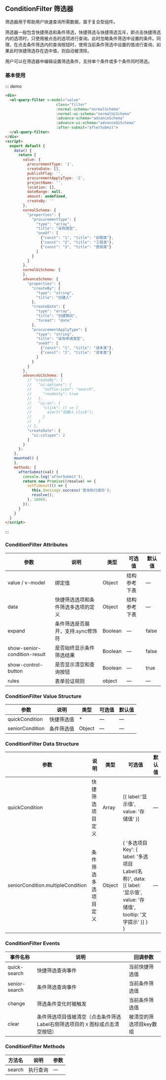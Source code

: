 ## ConditionFilter 筛选器
筛选器用于帮助用户快速查询所需数据，属于复合型组件。

筛选器一般包含快捷筛选和条件筛选，快捷筛选与快捷筛选互斥，即点击快捷筛选内的选项时，只使用被点击的选项进行查询。此时忽略条件筛选中设置的条件。同理，在点击条件筛选内的查询按钮时，使用当前条件筛选中设置的值进行查询，如果此时快捷筛选存在选中值，则自动被清除。

用户可以在筛选器中编辑设置筛选条件，支持单个条件或多个条件同时筛选。

### 基本使用

::: demo
```html
<div>
  <el-query-filter v-model="value"
                       class="filter"
                       :normal-schema="normalSchema"
                       :normal-ui-schema="normalUiSchema"
                       :advance-schema="advanceSchema"
                       :advance-ui-schema="advanceUiSchema"
                       :after-submit="afterSubmit">
  </el-query-filter>
</div>
<script>
  export default {
    data() {
      return {
        value: {
          procurementType: '1',
          createDate: [],
          publishFlag: '',
          procurementApplyType: '2',
          projectName: '',
          location: [],
          dateRange: null,
          amount: undefined,
          createBy: ''
        },
        normalSchema: {
          "properties": {
            "procurementType": {
              "type": "array",
              "title": "采购类型",
              "oneOf": [
                {"const": "1", "title": "前期类"},
                {"const": "2", "title": "工程类"},
                {"const": "3", "title": "营销类"}
              ]
            }
          }
        },
        normalUiSchema: {
        },
        advanceSchema: {
          "properties": {
            "createBy": {
              "type": "string",
              "title": "创建人"
            },
            "createDate": {
              "type": "array",
              "title": "创建期间",
              "format": "date"
            },
            "procurementApplyType": {
              "type": "string",
              "title": "采购申请类型",
              "oneOf": [
                {"const": "1", "title": "成本类"},
                {"const": "2", "title": "资本类"}
              ]
            }
          }
        },
        advanceUiSchema: {
          // "createBy": {
          //   "ui:options": {
          //     "suffix-icon": "search",
          //     "readonly": true
          //   },
          //   "ui:on": {
          //     "click": () => {
          //       alert("创建人 click");
          //     }
          //   }
          // },
          "createDate": {
            "ui:colspan": 2
          }
        }
      };
    },
    mounted() {
    },
    methods: {
      afterSubmit(val) {
        console.log('afterSubmit');
        return new Promise((resolve) => {
          setTimeout(() => {
            this.$message.success('查询执行成功');
            resolve();
          }, 1000);
        });
      }
    }
  }
</script>
```
:::
### ConditionFilter Attributes

| 参数      | 说明          | 类型      | 可选值                           | 默认值  |
|---------- |-------------- |---------- |--------------------------------  |-------- |
| value / v-model | 绑定值 | Object | 结构参考下表 | — |
| data | 快捷筛选选项和条件筛选多选项的定义 | Object | 结构参考下表 | — |
| expand | 条件筛选是否展开，支持.sync修饰符 | Boolean | — | false |
| show-senior-condition-result | 是否始终显示条件筛选结果 | Boolean | — | false |
| show-control-button | 是否显示清空和查询按钮 | Boolean | — | true |
| rules    | 表单验证规则 | object | — | — |

### ConditionFilter Value Structure

| 参数      | 说明          | 类型      | 可选值                           | 默认值  |
|---------- |-------------- |---------- |--------------------------------  |-------- |
| quickCondition | 快捷筛选值 | * | — | — |
| seniorCondition | 条件筛选值 | Object | — | — |

### ConditionFilter Data Structure

| 参数      | 说明          | 类型      | 可选值                           | 默认值  |
|---------- |-------------- |---------- |--------------------------------  |-------- |
| quickCondition | 快捷筛选项目定义 | Array | [{ label:'显示值', value: '存储值' }] | — |
| seniorCondition.multipleCondition | 条件筛选多选项目定义 | Object | { '多选项目Key': { label: '多选项目Label(名称)', data: [{ label: '显示值', value: '存储值', tooltip: '文字提示' }] } } | — |

### ConditionFilter Events

| 事件名称      | 说明    | 回调参数      |
|---------- |-------- |---------- |
| quick-search  | 快捷筛选查询事件 | 当前快捷筛选值 |
| senior-search  | 条件筛选查询事件 | 当前条件筛选值 |
| change  | 筛选条件变化时被触发 | 当前条件筛选值 |
| clear  | 条件筛选项目值被清空（点击条件筛选Label右侧筛选项目的 `X` 图标或点击清空按钮） | 被清空的筛选项目key数组 |

### ConditionFilter Methods

| 方法名      | 说明          | 参数
|---------- |-------------- | --------------
|  search | 执行查询 | — |
